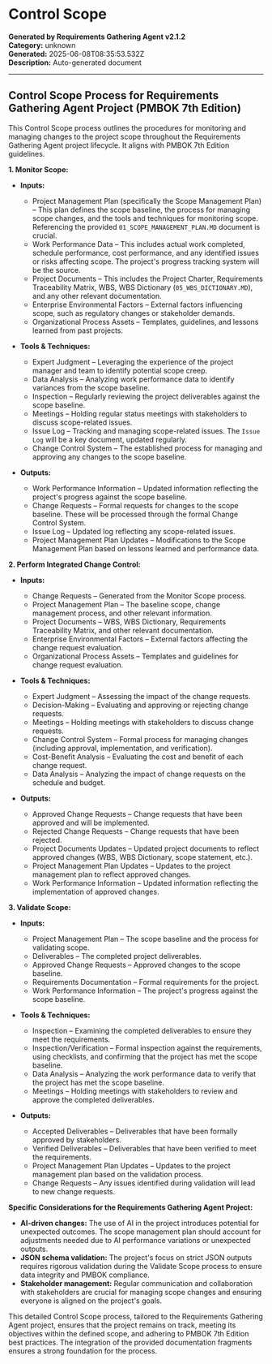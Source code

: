 # Control Scope

**Generated by Requirements Gathering Agent v2.1.2**  
**Category:** unknown  
**Generated:** 2025-06-08T08:35:53.532Z  
**Description:** Auto-generated document

---

## Control Scope Process for Requirements Gathering Agent Project (PMBOK 7th Edition)

This Control Scope process outlines the procedures for monitoring and managing changes to the project scope throughout the Requirements Gathering Agent project lifecycle.  It aligns with PMBOK 7th Edition guidelines.

**1.  Monitor Scope:**

* **Inputs:**
    * Project Management Plan (specifically the Scope Management Plan) –  This plan defines the scope baseline,  the process for managing scope changes, and the tools and techniques for monitoring scope.  Referencing the provided `01_SCOPE_MANAGEMENT_PLAN.MD` document is crucial.
    * Work Performance Data – This includes actual work completed, schedule performance, cost performance, and any identified issues or risks affecting scope.  The project's progress tracking system will be the source.
    * Project Documents – This includes the Project Charter, Requirements Traceability Matrix, WBS, WBS Dictionary (`05_WBS_DICTIONARY.MD`), and any other relevant documentation.
    * Enterprise Environmental Factors – External factors influencing scope, such as regulatory changes or stakeholder demands.
    * Organizational Process Assets – Templates, guidelines, and lessons learned from past projects.

* **Tools & Techniques:**
    * Expert Judgment –  Leveraging the experience of the project manager and team to identify potential scope creep.
    * Data Analysis – Analyzing work performance data to identify variances from the scope baseline.
    * Inspection – Regularly reviewing the project deliverables against the scope baseline.
    * Meetings – Holding regular status meetings with stakeholders to discuss scope-related issues.
    * Issue Log – Tracking and managing scope-related issues.  The `Issue Log` will be a key document, updated regularly.
    * Change Control System – The established process for managing and approving any changes to the scope baseline.

* **Outputs:**
    * Work Performance Information – Updated information reflecting the project's progress against the scope baseline.
    * Change Requests – Formal requests for changes to the scope baseline.  These will be processed through the formal Change Control System.
    * Issue Log – Updated log reflecting any scope-related issues.
    * Project Management Plan Updates – Modifications to the Scope Management Plan based on lessons learned and performance data.


**2. Perform Integrated Change Control:**

* **Inputs:**
    * Change Requests – Generated from the Monitor Scope process.
    * Project Management Plan – The baseline scope, change management process, and other relevant information.
    * Project Documents – WBS, WBS Dictionary, Requirements Traceability Matrix, and other relevant documentation.
    * Enterprise Environmental Factors – External factors affecting the change request evaluation.
    * Organizational Process Assets – Templates and guidelines for change request evaluation.

* **Tools & Techniques:**
    * Expert Judgment – Assessing the impact of the change requests.
    * Decision-Making – Evaluating and approving or rejecting change requests.
    * Meetings – Holding meetings with stakeholders to discuss change requests.
    * Change Control System – Formal process for managing changes (including approval, implementation, and verification).
    * Cost-Benefit Analysis – Evaluating the cost and benefit of each change request.
    * Data Analysis – Analyzing the impact of change requests on the schedule and budget.

* **Outputs:**
    * Approved Change Requests – Change requests that have been approved and will be implemented.
    * Rejected Change Requests – Change requests that have been rejected.
    * Project Documents Updates – Updated project documents to reflect approved changes (WBS, WBS Dictionary, scope statement, etc.).
    * Project Management Plan Updates – Updates to the project management plan to reflect approved changes.
    * Work Performance Information – Updated information reflecting the implementation of approved changes.


**3. Validate Scope:**

* **Inputs:**
    * Project Management Plan – The scope baseline and the process for validating scope.
    * Deliverables – The completed project deliverables.
    * Approved Change Requests – Approved changes to the scope baseline.
    * Requirements Documentation – Formal requirements for the project.
    * Work Performance Information – The project's progress against the scope baseline.

* **Tools & Techniques:**
    * Inspection – Examining the completed deliverables to ensure they meet the requirements.
    * Inspection/Verification – Formal inspection against the requirements, using checklists, and confirming that the project has met the scope baseline.
    * Data Analysis – Analyzing the work performance data to verify that the project has met the scope baseline.
    * Meetings – Holding meetings with stakeholders to review and approve the completed deliverables.

* **Outputs:**
    * Accepted Deliverables – Deliverables that have been formally approved by stakeholders.
    * Verified Deliverables – Deliverables that have been verified to meet the requirements.
    * Project Management Plan Updates – Updates to the project management plan based on the validation process.
    * Change Requests – Any issues identified during validation will lead to new change requests.


**Specific Considerations for the Requirements Gathering Agent Project:**

* **AI-driven changes:** The use of AI in the project introduces potential for unexpected outcomes.  The scope management plan should account for adjustments needed due to AI performance variations or unexpected outputs.
* **JSON schema validation:**  The project's focus on strict JSON outputs requires rigorous validation during the Validate Scope process to ensure data integrity and PMBOK compliance.
* **Stakeholder management:**  Regular communication and collaboration with stakeholders are crucial for managing scope changes and ensuring everyone is aligned on the project's goals.


This detailed Control Scope process, tailored to the Requirements Gathering Agent project, ensures that the project remains on track, meeting its objectives within the defined scope, and adhering to PMBOK 7th Edition best practices.  The integration of the provided documentation fragments ensures a strong foundation for the process.
